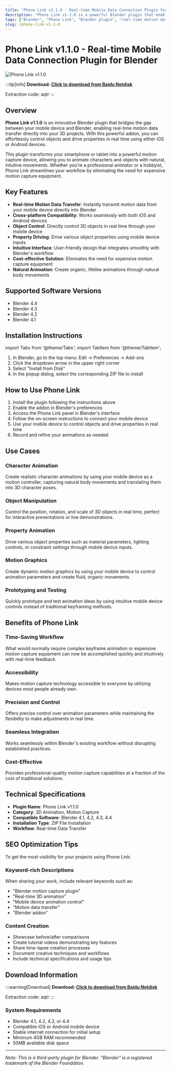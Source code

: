 ```yaml
---
title: "Phone Link v1.1.0 - Real-time Mobile Data Connection Plugin for Blender"
description: "Phone Link v1.1.0 is a powerful Blender plugin that enables real-time motion data from your mobile device directly into Blender. Control objects and drive properties in real time with iOS or Android devices."
tags: ["Blender", "Phone Link", "Blender plugin", "real-time motion data", "mobile device control", "3D animation", "motion capture"]
slug: /phone-link-v1-1-0
---
```

<!--Above is frontmatter Part-generate depend on content meet Google Seo, you need to balance automation efficiency with Google’s core ranking factors—especially E-E-A-T (Experience, Expertise, Authoritativeness, Trustworthiness), -->

<!--First Part-This is Title -->
# Phone Link v1.1.0 - Real-time Mobile Data Connection Plugin for Blender

<!--Second Part-This is First Banner -->
![Phone Link v1.1.0](https://www.gfxcamp.com/wp-content/uploads/2025/09/Phone-Link.jpg)

:::tip[info]
**Download: [Click to download from Baidu Netdisk](https://pan.baidu.com/s/18GtQsW787yXFqbsFjPxMYQ?pwd=aqtr)**

Extraction code: aqtr
:::

## Overview

**Phone Link v1.1.0** is an innovative Blender plugin that bridges the gap between your mobile device and Blender, enabling real-time motion data transfer directly into your 3D projects. With this powerful addon, you can effortlessly control objects and drive properties in real time using either iOS or Android devices.

This plugin transforms your smartphone or tablet into a powerful motion capture device, allowing you to animate characters and objects with natural, intuitive movements. Whether you're a professional animator or a hobbyist, Phone Link streamlines your workflow by eliminating the need for expensive motion capture equipment.

## Key Features

- **Real-time Motion Data Transfer**: Instantly transmit motion data from your mobile device directly into Blender
- **Cross-platform Compatibility**: Works seamlessly with both iOS and Android devices
- **Object Control**: Directly control 3D objects in real time through your mobile device
- **Property Driving**: Drive various object properties using mobile device inputs
- **Intuitive Interface**: User-friendly design that integrates smoothly with Blender's workflow
- **Cost-effective Solution**: Eliminates the need for expensive motion capture equipment
- **Natural Animation**: Create organic, lifelike animations through natural body movements

## Supported Software Versions

- Blender 4.4
- Blender 4.3
- Blender 4.2
- Blender 4.1

## Installation Instructions

import Tabs from '@theme/Tabs';
import TabItem from '@theme/TabItem';

<Tabs>
  <TabItem value="blender-4.1+" label="Blender 4.1 and Later" default>
    <ol>
      <li>In Blender, go to the top menu: Edit → Preferences → Add-ons</li>
      <li>Click the dropdown arrow in the upper right corner</li>
      <li>Select "Install from Disk"</li>
      <li>In the popup dialog, select the corresponding ZIP file to install</li>
    </ol>
  </TabItem>
</Tabs>

## How to Use Phone Link

1. Install the plugin following the instructions above
2. Enable the addon in Blender's preferences
3. Access the Phone Link panel in Blender's interface
4. Follow the on-screen instructions to connect your mobile device
5. Use your mobile device to control objects and drive properties in real time
6. Record and refine your animations as needed

## Use Cases

### Character Animation
Create realistic character animations by using your mobile device as a motion controller, capturing natural body movements and translating them into 3D character poses.

### Object Manipulation
Control the position, rotation, and scale of 3D objects in real time, perfect for interactive presentations or live demonstrations.

### Property Animation
Drive various object properties such as material parameters, lighting controls, or constraint settings through mobile device inputs.

### Motion Graphics
Create dynamic motion graphics by using your mobile device to control animation parameters and create fluid, organic movements.

### Prototyping and Testing
Quickly prototype and test animation ideas by using intuitive mobile device controls instead of traditional keyframing methods.

## Benefits of Phone Link

### Time-Saving Workflow
What would normally require complex keyframe animation or expensive motion capture equipment can now be accomplished quickly and intuitively with real-time feedback.

### Accessibility
Makes motion capture technology accessible to everyone by utilizing devices most people already own.

### Precision and Control
Offers precise control over animation parameters while maintaining the flexibility to make adjustments in real time.

### Seamless Integration
Works seamlessly within Blender's existing workflow without disrupting established practices.

### Cost-Effective
Provides professional-quality motion capture capabilities at a fraction of the cost of traditional solutions.

## Technical Specifications

- **Plugin Name**: Phone Link v1.1.0
- **Category**: 3D Animation, Motion Capture
- **Compatible Software**: Blender 4.1, 4.2, 4.3, 4.4
- **Installation Type**: ZIP File Installation
- **Workflow**: Real-time Data Transfer

## SEO Optimization Tips

To get the most visibility for your projects using Phone Link:

### Keyword-rich Descriptions
When sharing your work, include relevant keywords such as:
- "Blender motion capture plugin"
- "Real-time 3D animation"
- "Mobile device animation control"
- "Motion data transfer"
- "Blender addon"

### Content Creation
- Showcase before/after comparisons
- Create tutorial videos demonstrating key features
- Share time-lapse creation processes
- Document creative techniques and workflows
- Include technical specifications and usage tips

## Download Information

:::warning[Download]
**Download: [Click to download from Baidu Netdisk](https://pan.baidu.com/s/18GtQsW787yXFqbsFjPxMYQ?pwd=aqtr)**

Extraction code: aqtr
:::

### System Requirements

- Blender 4.1, 4.2, 4.3, or 4.4
- Compatible iOS or Android mobile device
- Stable internet connection for initial setup
- Minimum 4GB RAM recommended
- 50MB available disk space

---

*Note: This is a third-party plugin for Blender. "Blender" is a registered trademark of the Blender Foundation.*
